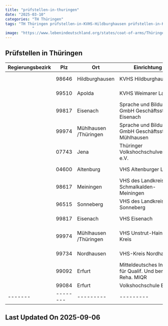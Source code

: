 ```yaml
---
title: "prüfstellen-in-thuringen"
date: "2025-03-10"
categories: "TH Thüringen"
tags: "TH Thüringen prüfstellen-in-KVHS-Hildburghausen prüfstellen-in-KVHS-Weimarer-Land prüfstellen-in-Sprache-und-Bildung-GmbH-Geschäftsstelle-Eisenach prüfstellen-in-Sprache-und-Bildung-GmbH-Geschäftsstelle-Mühlhausen prüfstellen-in-Thüringer-Volkshochschulverband-eV prüfstellen-in-VHS-Altenburger-Land prüfstellen-in-VHS-des-Landkreises-Schmalkalden-Meiningen prüfstellen-in-VHS-des-Landkreises-Sonneberg prüfstellen-in-VHS-Eisenach prüfstellen-in-VHS-Unstrut-Hainich-Kreis prüfstellen-in-VHS-Kreis-Nordhausen prüfstellen-in-Mitteldeutsches-Institut-für-Qualif-Und-ber-Reha-MIQR prüfstellen-in-Volkshochschule-Erfurt prüfstellen-in-Hildburghausen prüfstellen-in-Apolda prüfstellen-in-Eisenach prüfstellen-in-Mühlhausen-Thüringen prüfstellen-in-Jena prüfstellen-in-Altenburg prüfstellen-in-Meiningen prüfstellen-in-Sonneberg prüfstellen-in-Nordhausen prüfstellen-in-Erfurt prüfstellen-in-98646 prüfstellen-in-99510 prüfstellen-in-99817 prüfstellen-in-99974 prüfstellen-in-07743 prüfstellen-in-04600 prüfstellen-in-98617 prüfstellen-in-96515 prüfstellen-in-99734 prüfstellen-in-99092 prüfstellen-in-99084
            "
image: "https://www.lebenindeutschland.org/states/coat-of-arms/Thüringen.svg"
---
```


## Prüfstellen in Thüringen

| Regierungsbezirk | Plz | Ort | Einrichtung | Straße | Telefon | Email |
|-------|--------|---------|---------|---------|---------|---------|
| |98646|Hildburghausen|KVHS Hildburghausen|Obere Marktstr. 44|03685-709285|vhs.hildburghausen@t-online.de|
| |99510|Apolda|KVHS Weimarer Land|Ackerwand 13/15|03644-554841|olga.vitzthum@kvhs-weimarerland.de|
| |99817|Eisenach|Sprache und Bildung GmbH Geschäftsstelle Eisenach|Bahnhofstr. 27|03691/785337|eisenach@sprache-und-bildung.de|
| |99974|Mühlhausen /Thüringen|Sprache und Bildung GmbH Geschäftsstelle Mühlhausen|Alter Blobach 49|03601/449117|muehlhausen@sprache-und-bildung.de|
| |07743|Jena|Thüringer Volkshochschulverband e.V.|Saalbahnhofstr. 27|03641/5342310|landesverband@vhs-th.de|
| |04600|Altenburg|VHS Altenburger Land|Hospitalplatz 6|03447-507928|vhs-altenburg@altenburgerland.de|
| |98617|Meiningen|VHS des Landkreises Schmalkalden-Meiningen|Klostergasse 1|03693-50180|anette.luempert@vhs-th.de|
| |96515|Sonneberg|VHS des Landkreises Sonneberg|Coburger Str. 32a|03675-754223|jutta.arsenova@vhs-sonneberg.de|
| |99817|Eisenach|VHS Eisenach|Schmelzerstr. 19|03691-29320|vhs@eisenach.de|
| |99974|Mühlhausen /Thüringen|VHS Unstrut-Hainich-Kreis|Friedrich-Naumann-Str. 26|03601-812691|info@vhs-uh.de|
| |99734|Nordhausen|VHS-Kreis Nordhausen|Grimmelallee 60|03631-6091-27|beate.walzel@vhs-nordhausen.de|
| |99092|Erfurt|Mitteldeutsches Institut für Qualif. Und ber. Reha. MIQR|Heinrichstraße 89|0361-511503-340|hatem.ayadi@miqr.de|
| |99084|Erfurt|Volkshochschule Erfurt|Schottenstr. 7|0361-6552950|volkshochschule@erfurt.de|
|-------|--------|---------|---------|---------|---------|---------|


## Last Updated On 2025-09-06